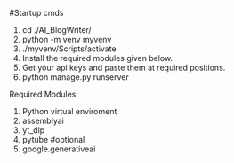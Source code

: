 #Startup cmds

1.  cd ./AI_BlogWriter/
2.  python -m venv myvenv
3. ./myvenv/Scripts/activate
4. Install the required modules given below.
5. Get your api keys and paste them at required positions.
6. python manage.py runserver


Required Modules:
1. Python virtual enviroment
2. assemblyai
3. yt_dlp
4. pytube #optional
5. google.generativeai
